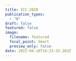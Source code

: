 ```yaml
---
title: ICC-2020
publication_types:
  - "0"
draft: false
featured: false
image:
  filename: featured
  focal_point: Smart
  preview_only: false
date: 2022-04-18T14:23:32.283Z
---
```

